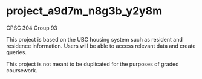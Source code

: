 # project_a9d7m_n8g3b_y2y8m

CPSC 304 Group 93

This project is based on the UBC housing system such as resident and residence information. Users will be able to access relevant data and create queries. 


This project is not meant to be duplicated for the purposes of graded coursework.

